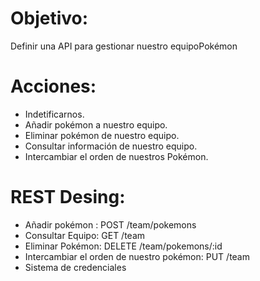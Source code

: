 # Objetivo:

Definir una API para gestionar nuestro equipoPokémon

# Acciones:

- Indetificarnos.
- Añadir pokémon a nuestro equipo.
- Eliminar pokémon de nuestro equipo.
- Consultar información de nuestro equipo.
- Intercambiar el orden de nuestros Pokémon.

# REST Desing:

- Añadir pokémon : POST /team/pokemons
- Consultar Equipo: GET /team
- Eliminar Pokémon: DELETE /team/pokemons/:id
- Intercambiar el orden de nuestro pokémon: PUT /team
- Sistema de credenciales

